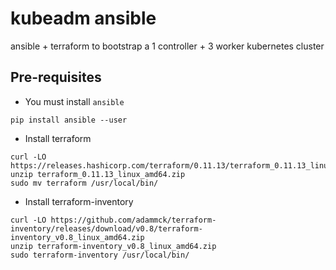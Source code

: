 # kubeadm ansible

ansible + terraform to bootstrap a 1 controller + 3 worker kubernetes cluster

## Pre-requisites

- You must install `ansible`

```shell
pip install ansible --user
```

- Install terraform 

```shell
curl -LO https://releases.hashicorp.com/terraform/0.11.13/terraform_0.11.13_linux_amd64.zip
unzip terraform_0.11.13_linux_amd64.zip
sudo mv terraform /usr/local/bin/
```

- Install terraform-inventory

```shell
curl -LO https://github.com/adammck/terraform-inventory/releases/download/v0.8/terraform-inventory_v0.8_linux_amd64.zip
unzip terraform-inventory_v0.8_linux_amd64.zip
sudo terraform-inventory /usr/local/bin/
```
